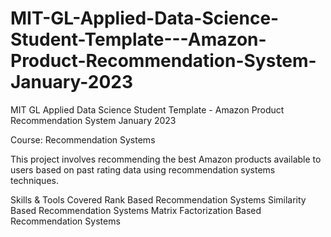 # MIT-GL-Applied-Data-Science-Student-Template---Amazon-Product-Recommendation-System-January-2023
MIT GL Applied Data Science Student Template - Amazon Product Recommendation System January 2023

Course: Recommendation Systems

This project involves recommending the best Amazon products available to users based on past rating data using recommendation systems techniques.

Skills & Tools Covered
Rank Based Recommendation Systems
Similarity Based Recommendation Systems
Matrix Factorization Based Recommendation Systems
